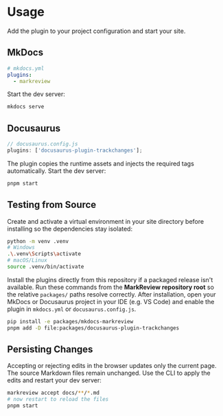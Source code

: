 # Usage

Add the plugin to your project configuration and start your site.

## MkDocs

```yaml
# mkdocs.yml
plugins:
  - markreview
```

Start the dev server:

```bash
mkdocs serve
```

## Docusaurus

```js
// docusaurus.config.js
plugins: ['docusaurus-plugin-trackchanges'];
```
The plugin copies the runtime assets and injects the required tags automatically.
Start the dev server:

```bash
pnpm start
```

## Testing from Source

Create and activate a virtual environment in your site directory before installing so the dependencies stay isolated:

```bash
python -m venv .venv
# Windows
.\.venv\Scripts\activate
# macOS/Linux
source .venv/bin/activate
```

Install the plugins directly from this repository if a packaged release isn't available. Run these commands from the **MarkReview repository root** so the relative `packages/` paths resolve correctly. After installation, open your MkDocs or Docusaurus project in your IDE (e.g. VS Code) and enable the plugin in `mkdocs.yml` or `docusaurus.config.js`.

```bash
pip install -e packages/mkdocs-markreview
pnpm add -D file:packages/docusaurus-plugin-trackchanges
```

## Persisting Changes

Accepting or rejecting edits in the browser updates only the current page.
The source Markdown files remain unchanged. Use the CLI to apply the edits
and restart your dev server:

```bash
markreview accept docs/**/*.md
# now restart to reload the files
pnpm start
```
